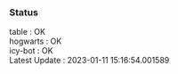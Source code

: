 ### Status


table : OK  
hogwarts : OK  
icy-bot : OK  
Latest Update : 2023-01-11 15:16:54.001589
